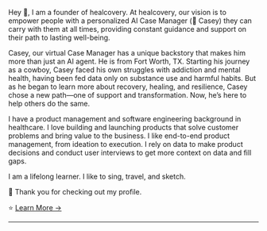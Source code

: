 Hey 👋, I am a founder of healcovery. At healcovery, our vision is to empower people with a personalized AI Case Manager (🤠 Casey) they can carry with them at all times, providing constant guidance and support on their path to lasting well-being.

Casey, our virtual Case Manager has a unique backstory that makes him more than just an AI agent. He is from Fort Worth, TX. Starting his journey as a cowboy, Casey faced his own struggles with addiction and mental health, having been fed data only on substance use and harmful habits. But as he began to learn more about recovery, healing, and resilience, Casey chose a new path—one of support and transformation. Now, he’s here to help others do the same.

I have a product management and software engineering background in healthcare. I love building and launching products that solve customer problems and bring value to the business. I like end-to-end product management, from ideation to execution. I rely on data to make product decisions and conduct user interviews to get more context on data and fill gaps. 

I am a lifelong learner. I like to sing, travel, and sketch. 

🙏 Thank you for checking out my profile. 

⭐ [Learn More &rarr;](http://www.anjanpandey.com)


___________________________________________________________________________________________________________________________________________________________________________________________

